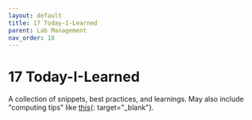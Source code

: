 ```yaml
---
layout: default
title: 17 Today-I-Learned
parent: Lab Management
nav_order: 18
---
```


# 17 Today-I-Learned

A collection of snippets, best practices, and learnings. May also include "computing tips" like [this](https://vandybgsa.github.io/handbook/computing.html){: target="_blank"}.

<!-- Note: we may add more structure later / if necessary -->